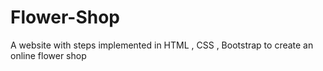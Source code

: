 # Flower-Shop
A website with steps implemented in HTML , CSS , Bootstrap to create an online flower shop
